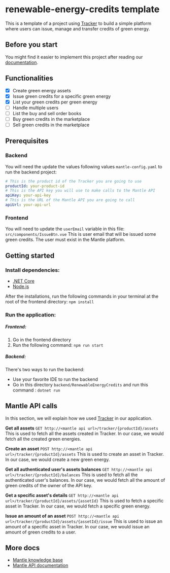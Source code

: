# renewable-energy-credits template
This is a template of a project using [Tracker](https://www.mantleblockchain.com/tracker) to build a simple platform where users can issue, manage and transfer credits of green energy.

## Before you start
You might find it easier to implement this project after reading our [documentation](https://docs.mantleblockchain.com).

## Functionalities
- [x] Create green energy assets
- [x] Issue green credits for a specific green energy
- [x] List your green credits per green energy
- [ ] Handle multiple users
- [ ] List the buy and sell order books
- [ ] Buy green credits in the marketplace
- [ ] Sell green credits in the marketplace

## Prerequisites
### Backend
You will need the update the values following values `mantle-config.yaml` to run the backend project:

``` yaml
# This is the product id of the Tracker you are going to use
productId: your-product-id
# This is the API key you will use to make calls to the Mantle API
apiKey: your-api-key
# This is the URL of the Mantle API you are going to call
apiUrl: your-api-url
```

### Frontend
You will need to update the `userEmail` variable in this file: `src/components/IssueBtn.vue`
This is user email that will be issued some green credits.
The user must exist in the Mantle platform.

## Getting started
### Install dependencies:
- [.NET Core](https://dotnet.microsoft.com/download)
- [Node.js](https://nodejs.org/en/)

After the installations, run the following commands in your terminal at the root of the frontend directory: `npm install`
### Run the application:
##### Frontend:
1. Go in the frontend directory
2. Run the following command: `npm run start`

##### Backend:
There's two ways to run the backend:
- Use your favorite IDE to run the backend
- Go in this directory `backend/RenewableEnergyCredits` and run this command : `dotnet run`

## Mantle API calls
In this section, we will explain how we used [Tracker](https://www.mantleblockchain.com/tracker) in our application.

**Get all assets**
`GET http://<mantle api url>/tracker/{productId}/assets`
This is used to fetch all the assets created in Tracker. In our case, we would fetch all the created green energies.

**Create an asset**
`POST http://<mantle api url>/tracker/{productId}/assets`
This is used to create an asset in Tracker. In our case, we would create a new green energy.

**Get all authenticated user's assets balances**
`GET http://<mantle api url>/tracker/{productId}/balances`
This is used to fetch all the authenticated user's balances. In our case, we would fetch all the amount of green credits of the owner of the API key.

**Get a specific asset's details**
`GET http://<mantle api url>/tracker/{productId}/assets/{assetId}`
This is used to fetch a specific asset in Tracker. In our case, we would fetch a specific green energy.

**Issue an amount of an asset**
`POST http://<mantle api url>/tracker/{productId}/assets/{assetId}/issue`
This is used to issue an amount of a specific asset in Tracker. In our case, we would issue an amount of green credits to a user.

## More docs
- [Mantle knowledge base](https://docs.mantleblockchain.com)
- [Mantle API documentation](https://api.mantleblockchain.com/documentation/index.html)
